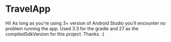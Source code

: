 # TravelApp

Hi! As long as you're using 3+ version of Android Studio you'll encounter no problem running the app. Used 3.3 for the gradle and 27 as the compiledSdkVersion for this project. Thanks. :)
